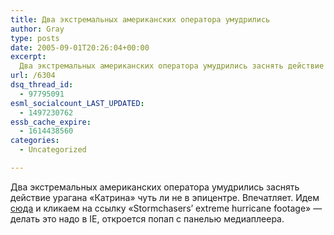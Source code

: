 ```yaml
---
title: Два экстремальных американских оператора умудрились
author: Gray
type: posts
date: 2005-09-01T20:26:04+00:00
excerpt:
  Два экстремальных американских оператора умудрились заснять действие урагана "Катрина" чуть ли не в эпицентре. Впечатляет. Идем сюда и кликаем на ссылку "Stormchasers' extreme hurricane footage" - делать это надо в IE, откроется попап с панелью медиаплеера....
url: /6304
dsq_thread_id:
  - 97795091
esml_socialcount_LAST_UPDATED:
  - 1497230762
essb_cache_expire:
  - 1614438560
categories:
  - Uncategorized

---
```








Два экстремальных американских оператора умудрились заснять действие урагана &#171;Катрина&#187; чуть ли не в эпицентре. Впечатляет. Идем <a href="http://www.msnbc.msn.com/id/9120777/" target="_blank">сюда</a> и кликаем на ссылку &#171;Stormchasers&#8217; extreme hurricane footage&#187; &#8212; делать это надо в IE, откроется попап с панелью медиаплеера.